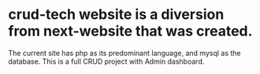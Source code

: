 # crud-tech website is a diversion from next-website that was created.
The current site has php as its predominant language, and mysql as the database.
This is a full CRUD project with Admin dashboard.
